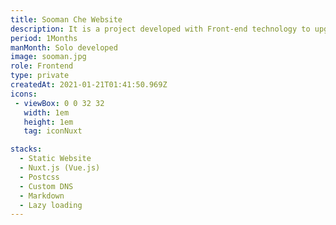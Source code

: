 ```yaml
---
title: Sooman Che Website
description: It is a project developed with Front-end technology to upgrade my technology stack, which was stagnant only on the back-end technology.
period: 1Months
manMonth: Solo developed
image: sooman.jpg
role: Frontend
type: private
createdAt: 2021-01-21T01:41:50.969Z
icons:
 - viewBox: 0 0 32 32
   width: 1em
   height: 1em
   tag: iconNuxt

stacks:
  - Static Website
  - Nuxt.js (Vue.js)
  - Postcss
  - Custom DNS
  - Markdown
  - Lazy loading
---
```

